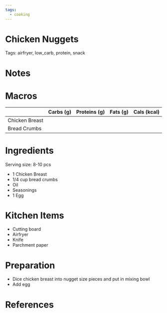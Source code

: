 ```yaml
---
tags:
  - cooking
---
```

# Chicken Nuggets

Tags: airfryer, low_carb, protein, snack

# Notes

# Macros

|  | Carbs (g) | Proteins (g) | Fats (g) | Cals (kcal) |
| --- | --- | --- | --- | --- |
| Chicken Breast |  |  |  |  |
| Bread Crumbs |  |  |  |  |

# Ingredients

Serving size: 8-10 pcs

- 1 Chicken Breast
- 1/4 cup bread crumbs
- Oil
- Seasonings
- 1 Egg

# Kitchen Items

- Cutting board
- Airfryer
- Knife
- Parchment paper

# Preparation

- Dice chicken breast into nugget size pieces and put in mixing bowl
- Add egg

# References